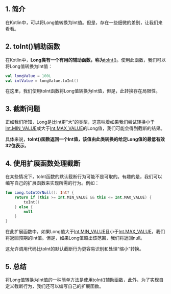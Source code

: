 ## 1. 简介

在Kotlin中，可以将Long值转换为Int值。但是，存在一些细微的差别，让我们来看看。

## 2. toInt()辅助函数

在Kotlin中，**Long类有一个有用的辅助函数，称为**[toInt()](https://kotlinlang.org/api/latest/jvm/stdlib/kotlin/-long/to-int.html)。使用此函数，我们可以将Long值转换为Int值：

```kotlin
val longValue = 100L
val intValue = longValue.toInt()
```

在这里，我们使用toInt函数将Long值转换为Int值，但是，此转换存在局限性。

## 3. 截断问题

正如我们所知，Long是比Int更“大”的类型，这意味着如果我们尝试转换小于[Int.MIN_VALUE](https://kotlinlang.org/api/latest/jvm/stdlib/kotlin/-int/-m-i-n_-v-a-l-u-e.html)或大于[Int.MAX_VALUE](https://kotlinlang.org/api/latest/jvm/stdlib/kotlin/-int/-m-a-x_-v-a-l-u-e.html)的Long值，我们可能会得到截断的结果。

具体来说，**toInt()函数返回一个Int值，该值由此类转换的给定Long值的最低有效32位表示**。

## 4. 使用扩展函数处理截断

在某些情况下，toInt函数的默认截断行为可能不是可取的。有趣的是，我们可以编写自己的扩展函数来实现所需的行为。例如：

```kotlin
fun Long.toIntOrNull(): Int? {
    return if (this >= Int.MIN_VALUE && this <= Int.MAX_VALUE) {
        toInt()
    } else {
        null
    }
}
```

在此扩展函数中，如果Long值大于[Int.MIN_VALUE](https://kotlinlang.org/api/latest/jvm/stdlib/kotlin/-int/-m-i-n_-v-a-l-u-e.html)且小于[Int.MAX_VALUE](https://kotlinlang.org/api/latest/jvm/stdlib/kotlin/-int/-m-a-x_-v-a-l-u-e.html)，我们将返回预期的Int值。但是，如果Long值超出该范围，我们将返回null。

这允许调用代码比toInt的默认截断行为更容易识别和处理“缩小”转换。

## 5. 总结

将Long值转换为Int值的一种简单方法是使用toInt()辅助函数，此外，为了实现自定义截断行为，我们还可以编写自己的扩展函数。
